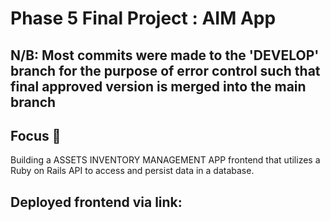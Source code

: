 # Phase 5 Final Project : AIM App

## N/B: Most commits were made to the 'DEVELOP' branch for the purpose of error control such that final approved version is merged into the main branch

## Focus 🎯
Building a ASSETS INVENTORY MANAGEMENT APP frontend that utilizes a Ruby on Rails API to access and persist data in a database.

## Deployed frontend via link:
